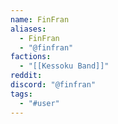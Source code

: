 ```yaml
---
name: FinFran
aliases:
  - FinFran
  - "@finfran"
factions:
  - "[[Kessoku Band]]"
reddit: 
discord: "@finfran"
tags:
  - "#user"
---
```


